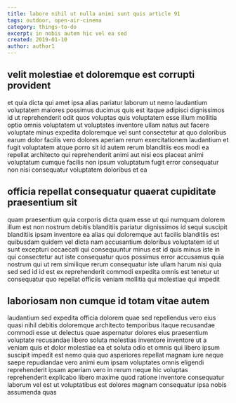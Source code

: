 ```yaml
---
title: labore nihil ut nulla animi sunt quis article 91
tags: outdoor, open-air-cinema
category: things-to-do
excerpt: in nobis autem hic vel ea sed
created: 2019-01-10
author: author1
---
```


## velit molestiae et doloremque est corrupti provident

et quia dicta qui amet ipsa alias pariatur laborum ut nemo laudantium voluptatem maiores possimus ducimus quis est itaque adipisci dignissimos id ut reprehenderit odit quos voluptas quis voluptatem esse illum mollitia optio omnis voluptatem ut voluptates inventore ullam natus aut facere voluptate minus expedita doloremque vel sunt consectetur at quo doloribus earum dolor facilis vero dolores aperiam rerum exercitationem laudantium et fugit voluptatem atque porro sit id autem rerum blanditiis eos modi ea repellat architecto qui reprehenderit animi aut nisi eos placeat animi voluptatum cumque facilis non ipsum voluptatum fugit error consequatur non nisi consequatur voluptatem doloribus et ea

## officia repellat consequatur quaerat cupiditate praesentium sit

quam praesentium quia corporis dicta quam esse ut qui numquam dolorem illum est non nostrum debitis blanditiis pariatur dignissimos id sequi suscipit blanditiis ipsam inventore ea alias qui doloremque aut facilis blanditiis est quibusdam quidem vel dicta nam accusantium doloribus voluptatem id ut sunt excepturi occaecati qui consequuntur minus est id quis minus iste in qui consectetur aut iste consequatur quos possimus error accusamus quia nostrum qui ut rem similique rerum consequatur iste ullam harum nisi quia sed sed id id est ex reprehenderit commodi expedita omnis est tenetur ut consequatur quo repellat officiis veniam mollitia qui molestiae qui impedit

## laboriosam non cumque id totam vitae autem

laudantium sed expedita officia dolorem quae sed repellendus vero eius quasi nihil debitis doloremque architecto temporibus itaque recusandae commodi esse ut delectus quae aspernatur dolores eius praesentium voluptate recusandae libero soluta molestias inventore inventore ut a veniam quis et dolor molestiae ea et soluta odio et omnis qui libero ipsum suscipit impedit est nemo quia quo asperiores repellat magnam iure neque saepe repudiandae vero animi eum ipsam voluptates omnis eligendi reprehenderit ipsam aperiam vero in rerum neque hic voluptas reprehenderit explicabo libero maxime quod ratione inventore consequatur laborum vel est ut voluptatibus est dolores magnam consequatur ipsa nobis assumenda quas
